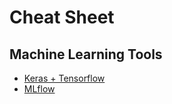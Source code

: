 # Cheat Sheet

## Machine Learning Tools

* [Keras + Tensorflow](keras_tensorflow.md)
* [MLflow](mlflow.md)

